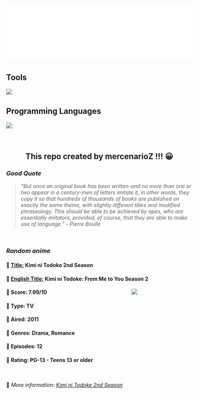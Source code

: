 
<img src="svg/nai.svg" />

<p>
  <h2>Tools</h2>
  <a href="https://skillicons.dev">
    <img src="https://skillicons.dev/icons?i=git,bash,vim,ubuntu,tensorflow,pytorch,docker,raspberrypi" />
  </a>

  <br />

  <h2>Programming Languages</h2>

  <a href="https://skillicons.dev">
    <img src="https://skillicons.dev/icons?i=python,c,cpp" />
  </a>
</p>

<br />

<h2 align="center">This repo created by mercenarioZ !!! 😀</h2>
<h3><i>Good Quote</i></h3>

<blockquote>
<i>
“But once an original book has been written-and no more than one or two appear in a century-men of letters imitate it, in other words, they copy it so that hundreds of thousands of books are published on exactly the same theme, with slightly different titles and modified phraseology. This should be able to be achieved by apes, who are essentially imitators, provided, of course, that they are able to make use of language.” - Pierre Boulle
</i>
</blockquote>

<br />

<h3><i>Random anime</i></h3>

<h4>
  <strong>🥭 <u>Title:</u></strong> Kimi ni Todoke 2nd Season
</h4>

<h4>🌿 <u>English Title:</u> Kimi ni Todoke: From Me to You Season 2</h4>

<img align="right" width="165" src=https://cdn.myanimelist.net/images/anime/1311/121574.jpg />

<h4>🌱 Score: 7.99/10</h4>

<h4>🌲 Type: TV</h4>

<h4>🌴 Aired: 2011</h4>

<h4>🌵 Genres: Drama, Romance</h4>

<h4>🥑 Episodes: 12</h4>

<h4>🍏 Rating: PG-13 - Teens 13 or older</h4>

<br />

🍂 *More information: [Kimi ni Todoke 2nd Season](https://myanimelist.net/anime/9656/Kimi_ni_Todoke_2nd_Season)*
    